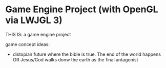 # Game Engine Project (with OpenGL via LWJGL 3)

THIS IS:
a game engine project


game concept ideas:
- distopian future where the bible is true. The end of the world happens OR Jesus/God walks donw the earth as the final antagonist
